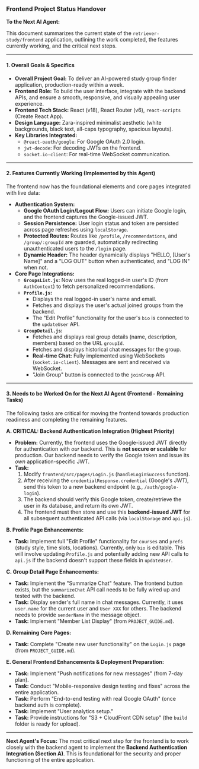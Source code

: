 ### Frontend Project Status Handover

**To the Next AI Agent:**

This document summarizes the current state of the `retriever-study/frontend` application, outlining the work completed, the features currently working, and the critical next steps.

---

#### 1. Overall Goals & Specifics

*   **Overall Project Goal:** To deliver an AI-powered study group finder application, production-ready within a week.
*   **Frontend Role:** To build the user interface, integrate with the backend APIs, and ensure a smooth, responsive, and visually appealing user experience.
*   **Frontend Tech Stack:** React (v18), React Router (v6), `react-scripts` (Create React App).
*   **Design Language:** Zara-inspired minimalist aesthetic (white backgrounds, black text, all-caps typography, spacious layouts).
*   **Key Libraries Integrated:**
    *   `@react-oauth/google`: For Google OAuth 2.0 login.
    *   `jwt-decode`: For decoding JWTs on the frontend.
    *   `socket.io-client`: For real-time WebSocket communication.

---

#### 2. Features Currently Working (Implemented by this Agent)

The frontend now has the foundational elements and core pages integrated with live data:

*   **Authentication System:**
    *   **Google OAuth Login/Logout Flow:** Users can initiate Google login, and the frontend captures the Google-issued JWT.
    *   **Session Persistence:** User login status and token are persisted across page refreshes using `localStorage`.
    *   **Protected Routes:** Routes like `/profile`, `/recommendations`, and `/group/:groupId` are guarded, automatically redirecting unauthenticated users to the `/login` page.
    *   **Dynamic Header:** The header dynamically displays "HELLO, [User's Name]" and a "LOG OUT" button when authenticated, and "LOG IN" when not.
*   **Core Page Integrations:**
    *   **`GroupsList.js`:** Now uses the real logged-in user's ID (from `AuthContext`) to fetch personalized recommendations.
    *   **`Profile.js`:**
        *   Displays the real logged-in user's name and email.
        *   Fetches and displays the user's actual joined groups from the backend.
        *   The "Edit Profile" functionality for the user's `bio` is connected to the `updateUser` API.
    *   **`GroupDetail.js`:**
        *   Fetches and displays real group details (name, description, members) based on the URL `groupId`.
        *   Fetches and displays historical chat messages for the group.
        *   **Real-time Chat:** Fully implemented using WebSockets (`socket.io-client`). Messages are sent and received via WebSocket.
        *   "Join Group" button is connected to the `joinGroup` API.

---

#### 3. Needs to be Worked On for the Next AI Agent (Frontend - Remaining Tasks)

The following tasks are critical for moving the frontend towards production readiness and completing the remaining features.

**A. CRITICAL: Backend Authentication Integration (Highest Priority)**

*   **Problem:** Currently, the frontend uses the Google-issued JWT directly for authentication with *our* backend. This is **not secure or scalable** for production. Our backend needs to verify the Google token and issue its *own* application-specific JWT.
*   **Task:**
    1.  Modify `frontend/src/pages/Login.js` (`handleLoginSuccess` function).
    2.  After receiving the `credentialResponse.credential` (Google's JWT), send this token to a new backend endpoint (e.g., `/auth/google-login`).
    3.  The backend should verify this Google token, create/retrieve the user in its database, and return its *own* JWT.
    4.  The frontend must then store and use this **backend-issued JWT** for all subsequent authenticated API calls (via `localStorage` and `api.js`).

**B. Profile Page Enhancements:**

*   **Task:** Implement full "Edit Profile" functionality for `courses` and `prefs` (study style, time slots, locations). Currently, only `bio` is editable. This will involve updating `Profile.js` and potentially adding new API calls to `api.js` if the backend doesn't support these fields in `updateUser`.

**C. Group Detail Page Enhancements:**

*   **Task:** Implement the "Summarize Chat" feature. The frontend button exists, but the `summarizeChat` API call needs to be fully wired up and tested with the backend.
*   **Task:** Display sender's full name in chat messages. Currently, it uses `user.name` for the current user and `User XXX` for others. The backend needs to provide `senderName` in the message object.
*   **Task:** Implement "Member List Display" (from `PROJECT_GUIDE.md`).

**D. Remaining Core Pages:**

*   **Task:** Complete "Create new user functionality" on the `Login.js` page (from `PROJECT_GUIDE.md`).

**E. General Frontend Enhancements & Deployment Preparation:**

*   **Task:** Implement "Push notifications for new messages" (from 7-day plan).
*   **Task:** Conduct "Mobile-responsive design testing and fixes" across the entire application.
*   **Task:** Perform "End-to-end testing with real Google OAuth" (once backend auth is complete).
*   **Task:** Implement "User analytics setup."
*   **Task:** Provide instructions for "S3 + CloudFront CDN setup" (the `build` folder is ready for upload).

---

**Next Agent's Focus:** The most critical next step for the frontend is to work closely with the backend agent to implement the **Backend Authentication Integration (Section A)**. This is foundational for the security and proper functioning of the entire application.

